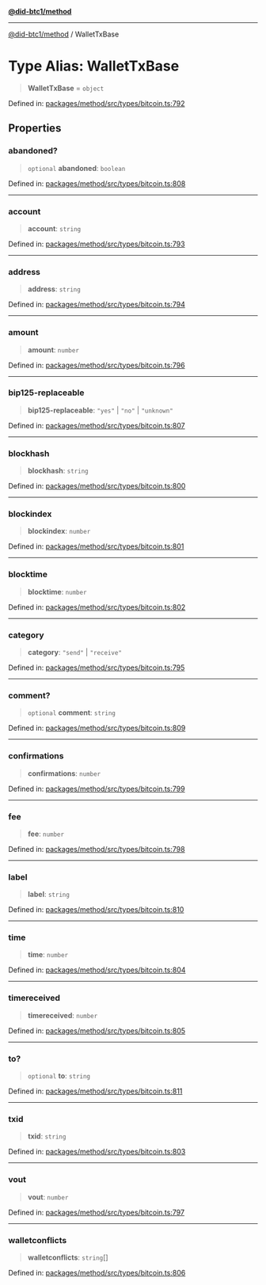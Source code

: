 [**@did-btc1/method**](../README.md)

***

[@did-btc1/method](../globals.md) / WalletTxBase

# Type Alias: WalletTxBase

> **WalletTxBase** = `object`

Defined in: [packages/method/src/types/bitcoin.ts:792](https://github.com/dcdpr/did-btc1-js/blob/4ab6f9915d95beed9bc633644c9db1539395f512/packages/method/src/types/bitcoin.ts#L792)

## Properties

### abandoned?

> `optional` **abandoned**: `boolean`

Defined in: [packages/method/src/types/bitcoin.ts:808](https://github.com/dcdpr/did-btc1-js/blob/4ab6f9915d95beed9bc633644c9db1539395f512/packages/method/src/types/bitcoin.ts#L808)

***

### account

> **account**: `string`

Defined in: [packages/method/src/types/bitcoin.ts:793](https://github.com/dcdpr/did-btc1-js/blob/4ab6f9915d95beed9bc633644c9db1539395f512/packages/method/src/types/bitcoin.ts#L793)

***

### address

> **address**: `string`

Defined in: [packages/method/src/types/bitcoin.ts:794](https://github.com/dcdpr/did-btc1-js/blob/4ab6f9915d95beed9bc633644c9db1539395f512/packages/method/src/types/bitcoin.ts#L794)

***

### amount

> **amount**: `number`

Defined in: [packages/method/src/types/bitcoin.ts:796](https://github.com/dcdpr/did-btc1-js/blob/4ab6f9915d95beed9bc633644c9db1539395f512/packages/method/src/types/bitcoin.ts#L796)

***

### bip125-replaceable

> **bip125-replaceable**: `"yes"` \| `"no"` \| `"unknown"`

Defined in: [packages/method/src/types/bitcoin.ts:807](https://github.com/dcdpr/did-btc1-js/blob/4ab6f9915d95beed9bc633644c9db1539395f512/packages/method/src/types/bitcoin.ts#L807)

***

### blockhash

> **blockhash**: `string`

Defined in: [packages/method/src/types/bitcoin.ts:800](https://github.com/dcdpr/did-btc1-js/blob/4ab6f9915d95beed9bc633644c9db1539395f512/packages/method/src/types/bitcoin.ts#L800)

***

### blockindex

> **blockindex**: `number`

Defined in: [packages/method/src/types/bitcoin.ts:801](https://github.com/dcdpr/did-btc1-js/blob/4ab6f9915d95beed9bc633644c9db1539395f512/packages/method/src/types/bitcoin.ts#L801)

***

### blocktime

> **blocktime**: `number`

Defined in: [packages/method/src/types/bitcoin.ts:802](https://github.com/dcdpr/did-btc1-js/blob/4ab6f9915d95beed9bc633644c9db1539395f512/packages/method/src/types/bitcoin.ts#L802)

***

### category

> **category**: `"send"` \| `"receive"`

Defined in: [packages/method/src/types/bitcoin.ts:795](https://github.com/dcdpr/did-btc1-js/blob/4ab6f9915d95beed9bc633644c9db1539395f512/packages/method/src/types/bitcoin.ts#L795)

***

### comment?

> `optional` **comment**: `string`

Defined in: [packages/method/src/types/bitcoin.ts:809](https://github.com/dcdpr/did-btc1-js/blob/4ab6f9915d95beed9bc633644c9db1539395f512/packages/method/src/types/bitcoin.ts#L809)

***

### confirmations

> **confirmations**: `number`

Defined in: [packages/method/src/types/bitcoin.ts:799](https://github.com/dcdpr/did-btc1-js/blob/4ab6f9915d95beed9bc633644c9db1539395f512/packages/method/src/types/bitcoin.ts#L799)

***

### fee

> **fee**: `number`

Defined in: [packages/method/src/types/bitcoin.ts:798](https://github.com/dcdpr/did-btc1-js/blob/4ab6f9915d95beed9bc633644c9db1539395f512/packages/method/src/types/bitcoin.ts#L798)

***

### label

> **label**: `string`

Defined in: [packages/method/src/types/bitcoin.ts:810](https://github.com/dcdpr/did-btc1-js/blob/4ab6f9915d95beed9bc633644c9db1539395f512/packages/method/src/types/bitcoin.ts#L810)

***

### time

> **time**: `number`

Defined in: [packages/method/src/types/bitcoin.ts:804](https://github.com/dcdpr/did-btc1-js/blob/4ab6f9915d95beed9bc633644c9db1539395f512/packages/method/src/types/bitcoin.ts#L804)

***

### timereceived

> **timereceived**: `number`

Defined in: [packages/method/src/types/bitcoin.ts:805](https://github.com/dcdpr/did-btc1-js/blob/4ab6f9915d95beed9bc633644c9db1539395f512/packages/method/src/types/bitcoin.ts#L805)

***

### to?

> `optional` **to**: `string`

Defined in: [packages/method/src/types/bitcoin.ts:811](https://github.com/dcdpr/did-btc1-js/blob/4ab6f9915d95beed9bc633644c9db1539395f512/packages/method/src/types/bitcoin.ts#L811)

***

### txid

> **txid**: `string`

Defined in: [packages/method/src/types/bitcoin.ts:803](https://github.com/dcdpr/did-btc1-js/blob/4ab6f9915d95beed9bc633644c9db1539395f512/packages/method/src/types/bitcoin.ts#L803)

***

### vout

> **vout**: `number`

Defined in: [packages/method/src/types/bitcoin.ts:797](https://github.com/dcdpr/did-btc1-js/blob/4ab6f9915d95beed9bc633644c9db1539395f512/packages/method/src/types/bitcoin.ts#L797)

***

### walletconflicts

> **walletconflicts**: `string`[]

Defined in: [packages/method/src/types/bitcoin.ts:806](https://github.com/dcdpr/did-btc1-js/blob/4ab6f9915d95beed9bc633644c9db1539395f512/packages/method/src/types/bitcoin.ts#L806)
